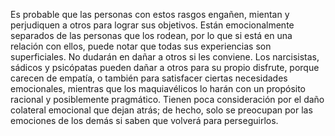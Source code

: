 Es probable que las personas con estos rasgos engañen, mientan y perjudiquen a otros para lograr
sus objetivos. Están emocionalmente separados de las personas que los rodean, por lo que si está
en una relación con ellos, puede notar que todas sus experiencias son superficiales. No dudarán en
dañar a otros si les conviene. Los narcisistas, sádicos y psicópatas pueden dañar a otros para su
propio disfrute, porque carecen de empatía, o también para satisfacer ciertas necesidades
emocionales, mientras que los maquiavélicos lo harán con un propósito racional y posiblemente
pragmático. Tienen poca consideración por el daño colateral emocional que dejan atrás; de hecho,
solo se preocupan por las emociones de los demás si saben que volverá para perseguirlos.
